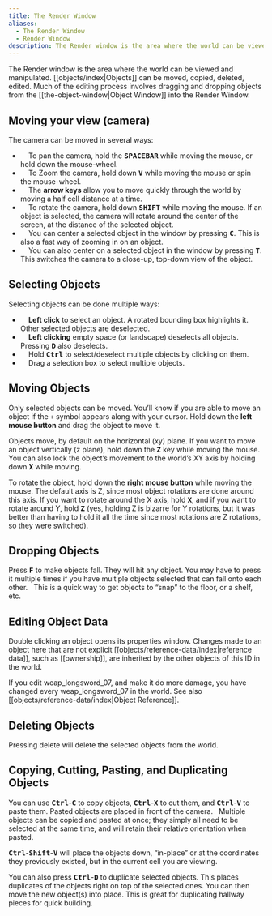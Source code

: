 ```yaml
---
title: The Render Window
aliases:
  - The Render Window
  - Render Window
description: The Render window is the area where the world can be viewed and manipulated.
---
```

The Render window is the area where the world can be viewed and manipulated. [[objects/index|Objects]] can be moved, copied, deleted, edited. Much of the editing process involves dragging and dropping objects from the [[the-object-window|Object Window]] into the Render Window.

## Moving your view (camera)  
The camera can be moved in several ways:  
- &nbsp; &nbsp; To pan the camera, hold the **<kbd>SPACEBAR</kbd>** while moving the mouse, or hold down the mouse-wheel.
- &nbsp; &nbsp; To Zoom the camera, hold down **<kbd>V</kbd>** while moving the mouse or spin the mouse-wheel.
- &nbsp; &nbsp; The **arrow keys** allow you to move quickly through the world by moving a half cell distance at a time.
- &nbsp; &nbsp; To rotate the camera, hold down **<kbd>SHIFT</kbd>** while moving the mouse. If an object is selected, the camera will rotate around the center of the screen, at the distance of the selected object.
- &nbsp; &nbsp; You can center a selected object in the window by pressing **<kbd>C</kbd>**. This is also a fast way of zooming in on an object.
- &nbsp; &nbsp; You can also center on a selected object in the window by pressing **<kbd>T</kbd>**. This switches the camera to a close-up, top-down view of the object.

## Selecting Objects  
Selecting objects can be done multiple ways:  
- &nbsp; &nbsp; **Left click** to select an object. A rotated bounding box highlights it. Other selected objects are deselected.
- &nbsp; &nbsp; **Left clicking** empty space (or landscape) deselects all objects. Pressing **<kbd>D</kbd>** also deselects.
- &nbsp; &nbsp; Hold **<kbd>Ctrl</kbd>** to select/deselect multiple objects by clicking on them.
- &nbsp; &nbsp; Drag a selection box to select multiple objects.

## Moving Objects  
Only selected objects can be moved. You’ll know if you are able to move an object if the `+` symbol appears along with your cursor. Hold down the **left mouse button** and drag the object to move it.

Objects move, by default on the horizontal (xy) plane. If you want to move an object vertically (z plane), hold down the **<kbd>Z</kbd>** key while moving the mouse. You can also lock the object’s movement to the world’s XY axis by holding down **<kbd>X</kbd>** while moving.

To rotate the object, hold down the **right mouse button** while moving the mouse. The default axis is Z, since most object rotations are done around this axis. If you want to rotate around the X axis, hold **<kbd>X</kbd>**, and if you want to rotate around Y, hold **<kbd>Z</kbd>** (yes, holding Z is bizarre for Y rotations, but it was better than having to hold it all the time since most rotations are Z rotations, so they were switched).

## Dropping Objects  
Press **<kbd>F</kbd>** to make objects fall. They will hit any object. You may have to press it multiple times if you have multiple objects selected that can fall onto each other. &nbsp; This is a quick way to get objects to “snap” to the floor, or a shelf, etc.

## Editing Object Data  
Double clicking an object opens its properties window. Changes made to an object here that are not explicit [[objects/reference-data/index|reference data]], such as [[ownership]], are inherited by the other objects of this ID in the world.

If you edit weap\_longsword\_07, and make it do more damage, you have changed every weap\_longsword\_07 in the world. See also [[objects/reference-data/index|Object Reference]].

## Deleting Objects  
Pressing delete will delete the selected objects from the world.

## Copying, Cutting, Pasting, and Duplicating Objects  
You can use **<kbd>Ctrl</kbd>**-**<kbd>C</kbd>** to copy objects, **<kbd>Ctrl</kbd>**-**<kbd>X</kbd>** to cut them, and **<kbd>Ctrl</kbd>**-**<kbd>V</kbd>** to paste them. Pasted objects are placed in front of the camera. &nbsp; Multiple objects can be copied and pasted at once; they simply all need to be selected at the same time, and will retain their relative orientation when pasted.

**<kbd>Ctrl</kbd>**-**<kbd>Shift</kbd>**-**<kbd>V</kbd>** will place the objects down, “in-place” or at the coordinates they previously existed, but in the current cell you are viewing.

You can also press **<kbd>Ctrl</kbd>**-**<kbd>D</kbd>** to duplicate selected objects. This places duplicates of the objects right on top of the selected ones. You can then move the new object(s) into place. This is great for duplicating hallway pieces for quick building.
